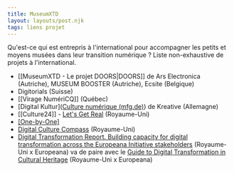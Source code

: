 ```yaml
---
title: MuseumXTD
layout: layouts/post.njk
tags: liens projet
---
```


Qu'est-ce qui est entrepris à l'international pour accompagner les petits et moyens musées dans leur transition numérique ?
Liste non-exhaustive de projets à l'international. 

- [[MuseumXTD - Le projet DOORS|DOORS]] de Ars Electronica (Autriche), MUSEUM BOOSTER (Autriche), Ecsite (Belgique)
- Digitorials (Suisse)
- [[Virage NumériCQ]] (Québec)
- [Digital Kultur]([Culture numérique (mfg.de)](https://kreativ.mfg.de/digitale-kultur/)) de Kreative (Allemagne)
- [[Culture24]] - [Let's Get Real](https://www.culture24.org.uk/lets-get-real/) (Royaume-Uni)
- [[One-by-One]](Royaume-Uni)
- [Digital Culture Compass](https://digitalculturecompass.org.uk/about) (Royaume-Uni)
- [Digital Transformation Report. Building capacity for digital transformation across the Europeana Initiative stakeholders](https://pro.europeana.eu/files/Europeana_Professional/Europeana_Network/Europeana_Network_Task_Forces/Final_reports/Digital_transformation_report.pdf) (Royaume-Uni x Europeana)
  va de paire avec le [Guide to Digital Transformation in Cultural Heritage](https://docs.google.com/document/d/1mFHl-FY1lpVtoLTHjx1DhaBnmFtPy2re4l4kxXjMo_M/edit#) (Royaume-Uni x Europeana)
  